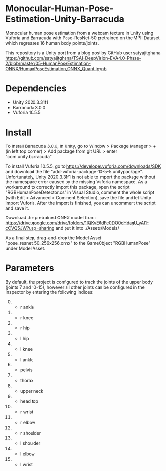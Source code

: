 # Monocular-Human-Pose-Estimation-Unity-Barracuda
Monocular human pose estimation from a webcam texture in Unity using Vuforia and Barracuda with Pose-ResNet-50 pretrained on the MPII Dataset which regresses 16 human body points/joints.
  
This repository is a Unity port from a blog post by GitHub user satyajitghana  
https://github.com/satyajitghana/TSAI-DeepVision-EVA4.0-Phase-2/blob/master/05-HumanPoseEstimation-ONNX/HumanPoseEstimation_ONNX_Quant.ipynb

# Dependencies
- Unity 2020.3.31f1  
- Barracuda 3.0.0  
- Vuforia 10.5.5  

# Install
To install Barracuda 3.0.0, in Unity, go to Window > Package Manager > + (in left top corner) > Add package from git URL > enter "com.unity.barracuda"
  
To install Vuforia 10.5.5, go to https://developer.vuforia.com/downloads/SDK and download the file "add-vuforia-package-10-5-5.unitypackage". Unfortunately, Unity 2020.3.31f1 is not able to import the package without the namespace error caused by the missing Vuforia namespace. As a workaround to correctly import this package, open the script "RGBHumanPoseDetector.cs" in Visual Studio, comment the whole script (with Edit > Advanced > Comment Selection), save the file and let Unity import Vuforia. After the import is finished, you can uncomment the script and save it.
  
Download the pretrained ONNX model from: https://drive.google.com/drive/folders/1IQKvE6dFe0DO0cHdagU_yAI1-cCVQ5JW?usp=sharing
and put it into ./Assets/Models/

As a final step, drag-and-drop the Model Asset "pose_resnet_50_256x256.onnx" to the GameObject "RGBHumanPose" under Model Asset.

# Parameters



By default, the project is configured to track the joints of the upper body (joints 7 and 10-15), however all other joints can be configured in the Inspector by entering the following indices:

0. - r ankle  
1. - r knee   
2. - r hip    
3. - l hip    
4. - l knee   
5. - l ankle  
6. - pelvis   
7. - thorax   
8. - upper neck 
9. - head top 
10. - r wrist
11. - r elbow
12. - r shoulder
13. - l shoulder 
14. - l elbow 
15. - l wrist      


